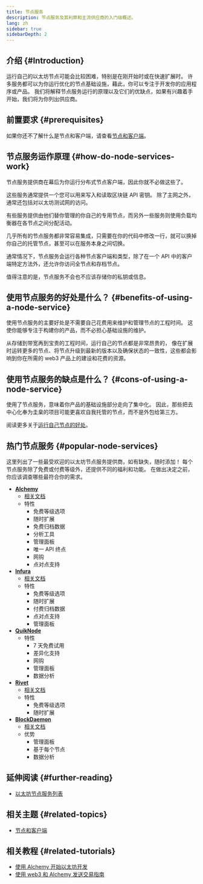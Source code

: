 ```yaml
---
title: 节点服务
description: 节点服务及其利弊和主流供应商的入门级概述。
lang: zh
sidebar: true
sidebarDepth: 2
---
```


## 介绍 {#Introduction}

运行自己的以太坊节点可能会比较困难，特别是在刚开始时或在快速扩展时。 许多服务都可以为你运行优化的节点基础设施，藉此，你可以专注于开发你的应用程序或产品。 我们将解释节点服务运行的原理以及它们的优缺点，如果有兴趣着手开始，我们将为你列出供应商。

## 前置要求 {#prerequisites}

如果你还不了解什么是节点和客户端，请查看[节点和客户端](/developers/docs/nodes-and-clients/)。

## 节点服务运作原理 {#how-do-node-services-work}

节点服务提供商在幕后为你运行分布式节点客户端，因此你就不必做这些了。

这些服务通常提供一个您可以用来写入和读取区块链 API 密钥。 除了主网之外，通常还包括对以太坊测试网的访问。

有些服务提供由他们替你管理的你自己的专用节点，而另外一些服务则使用负载均衡器在各节点之间分配活动。

几乎所有的节点服务都非常容易集成，只需要在你的代码中修改一行，就可以换掉你自己的托管节点，甚至可以在服务本身之间切换。

通常情况下，节点服务会运行各种节点客户端和类型，除了在一个 API 中的客户端特定方法外，还允许你访问全节点和存档节点。

值得注意的是，节点服务不会也不应该存储你的私钥或信息。

## 使用节点服务的好处是什么？ {#benefits-of-using-a-node-service}

使用节点服务的主要好处是不需要自己花费用来维护和管理节点的工程时间。 这使你能够专注于构建你的产品，而不必担心基础设施的维护。

从存储到带宽再到宝贵的工程时间，运行自己的节点都是非常昂贵的， 像在扩展时运转更多的节点、将节点升级到最新的版本以及确保状态的一致性，这些都会影响到你在所需的 web3 产品上的建设和花费的资源。

## 使用节点服务的缺点是什么？ {#cons-of-using-a-node-service}

使用了节点服务，意味着你产品的基础设施部分走向了集中化。 因此，那些把去中心化奉为圭臬的项目可能更喜欢自我托管的节点，而不是外包给第三方。

阅读更多关于[运行自己节点的好处](/developers/docs/nodes-and-clients/#benefits-to-you)。

## 热门节点服务 {#popular-node-services}

这里列出了一些最受欢迎的以太坊节点服务提供商，如有缺失，随时添加！ 每个节点服务除了免费或付费等级外，还提供不同的福利和功能。 在做出决定之前，你应该调查哪些最符合你的需求。

- [**Alchemy**](https://alchemyapi.io/)
  - [相关文档](https://docs.alchemyapi.io/)
  - 特性
    - 免费等级选项
    - 随时扩展
    - 免费归档数据
    - 分析工具
    - 管理面板
    - 唯一 API 终点
    - 网钩
    - 点对点支持
- [**Infura**](https://infura.io/)
  - [相关文档](https://infura.io/docs)
  - 特性
    - 免费等级选项
    - 随时扩展
    - 付费归档数据
    - 点对点支持
    - 管理面板
- [**QuikNode**](https://www.quiknode.io/)
  - 特性
    - 7 天免费试用
    - 差异化支持
    - 网钩
    - 管理面板
    - 数据分析
- [**Rivet**](https://rivet.cloud/)
  - [相关文档](https://rivet.readthedocs.io/en/latest/)
  - 特性
    - 免费等级选项
    - 随时扩展
- [**BlockDaemon**](https://blockdaemon.com/)
  - [相关文档](https://ubiquity.docs.blockdaemon.com/)
  - 优势
    - 管理面板
    - 基于每个节点
    - 数据分析

## 延伸阅读 {#further-reading}

- [以太坊节点服务列表](https://ethereumnodes.com/)

## 相关主题 {#related-topics}

- [节点和客户端](/developers/docs/nodes-and-clients/)

## 相关教程 {#related-tutorials}

- [使用 Alchemy 开始以太坊开发](/developers/tutorials/sending-transactions-using-web3-and-alchemy/)
- [使用 web3 和 Alchemy 发送交易指南](/developers/tutorials/getting-started-with-ethereum-development-using-alchemy/)
